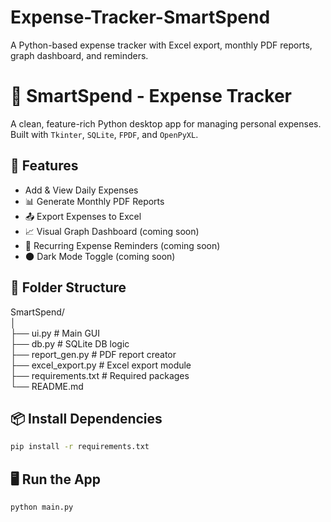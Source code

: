 # Expense-Tracker-SmartSpend
A Python-based expense tracker with Excel export, monthly PDF reports, graph dashboard, and reminders.

# 💸 SmartSpend - Expense Tracker

A clean, feature-rich Python desktop app for managing personal expenses. Built with `Tkinter`, `SQLite`, `FPDF`, and `OpenPyXL`.

## 🚀 Features
- Add & View Daily Expenses
- 📊 Generate Monthly PDF Reports
- 📤 Export Expenses to Excel
- 📈 Visual Graph Dashboard (coming soon)
- 🔁 Recurring Expense Reminders (coming soon)
- 🌑 Dark Mode Toggle (coming soon)

## 📂 Folder Structure
SmartSpend/  
│  
├── ui.py # Main GUI  
├── db.py # SQLite DB logic  
├── report_gen.py # PDF report creator    
├── excel_export.py # Excel export module  
├── requirements.txt # Required packages  
└── README.md  

## 📦 Install Dependencies
```bash
pip install -r requirements.txt
```

## 🖥️ Run the App
```bash
python main.py
```
